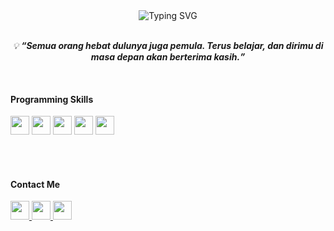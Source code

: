 <div align="center">

  <!-- Typing Text -->
  <img src="https://readme-typing-svg.demolab.com?font=Fira+Code&size=22&pause=1000&color=00FF88&center=true&vCenter=true&width=500&lines=Hi+%F0%9F%91%8B+I'm+Akhyul+Rizal;Machine+Learning+and+AI+Enthusiast;Student+who+loves+Data+and+Code;Exploring+ML+%2B+Software+Dev;Let's+connect+and+grow+together!" alt="Typing SVG" />

</div>

<br>

<!-- Motivation Section -->
<p align="center">
  <i>
    💡 <b><q>Semua orang hebat dulunya juga pemula. Terus belajar, dan dirimu di masa depan akan berterima kasih.</q></b>
  </i>
</p>

<br>

<!-- Programming Skills Title -->
<h4 align="left">Programming Skills
  </span>
</h4>

<!-- Skill Icons -->
<p align="left">
  <a href="https://www.python.org/" target="_blank"><img src="https://img.icons8.com/color/48/000000/python--v1.png" width="30" /></a>
  <a href="https://developer.mozilla.org/en-US/docs/Web/HTML" target="_blank"><img src="https://img.icons8.com/color/48/000000/html-5--v1.png" width="30" /></a>
  <a href="https://developer.mozilla.org/en-US/docs/Web/CSS" target="_blank"><img src="https://img.icons8.com/color/48/000000/css3.png" width="30" /></a>
  <a href="https://developer.mozilla.org/en-US/docs/Web/JavaScript" target="_blank"><img src="https://img.icons8.com/color/48/000000/javascript--v1.png" width="30" /></a>
  <a href="https://www.java.com/" target="_blank"><img src="https://img.icons8.com/color/48/000000/java-coffee-cup-logo.png" width="30" /></a>
</p>

<br><br>

<!-- Contact Me Section -->
<h4 align="left">Contact Me</h4>

<p align="left">
  <a href="https://linkedin.com/in/akhyulrizal" target="_blank" title="LinkedIn">
    <img src="https://img.icons8.com/fluency/48/0A66C2/linkedin.png" width="30"/>
  </a>
  <a href="https://instagram.com/akhyulrizal" target="_blank" title="Instagram">
    <img src="https://img.icons8.com/fluency/48/E4405F/instagram-new.png" width="30"/>
  </a>
  <a href="mailto:akhyulinfo@gmail.com" target="_blank" title="Email">
    <img src="https://img.icons8.com/fluency/48/D14836/gmail-new.png" width="30"/>
  </a>
</p>